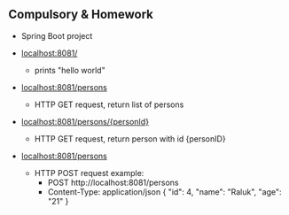 Compulsory & Homework
-
- Spring Boot project

- [localhost:8081/](https://localhost:8081)
  - prints "hello world"
- [localhost:8081/persons](https://localhost:8081/persons)
  - HTTP GET request, return list of persons
- [localhost:8081/persons/{personId}](https://localhost:8081/2)    
  - HTTP GET request, return person with id {personID}
- [localhost:8081/persons](https://localhost:8081/persons)  
  - HTTP POST request example:
      - POST http://localhost:8081/persons
      - Content-Type: application/json
{
  "id": 4,
  "name": "Raluk",
  "age": "21"
}
